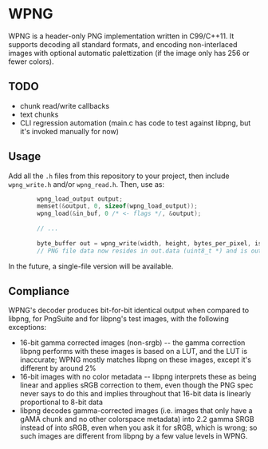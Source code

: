 # WPNG

WPNG is a header-only PNG implementation written in C99/C++11. It supports decoding all standard formats, and encoding non-interlaced images with optional automatic palettization (if the image only has 256 or fewer colors).

## TODO

- chunk read/write callbacks
- text chunks
- CLI regression automation (main.c has code to test against libpng, but it's invoked manually for now)

## Usage

Add all the `.h` files from this repository to your project, then include `wpng_write.h` and/or `wpng_read.h`. Then, use as:

```c
        wpng_load_output output;
        memset(&output, 0, sizeof(wpng_load_output));
        wpng_load(&in_buf, 0 /* <- flags */, &output);
        
        // ...
        
        byte_buffer out = wpng_write(width, height, bytes_per_pixel, is_16bit, image_data /* <- (uint8_t *) */, bytes_per_scanline, WPNG_WRITE_ALLOW_PALLETIZATION /* <- flags */, 9 /* <- DEFLATE compression quality */ );
        // PNG file data now resides in out.data (uint8_t *) and is out.len (size_t) bytes long
```

In the future, a single-file version will be available.

## Compliance

WPNG's decoder produces bit-for-bit identical output when compared to libpng, for PngSuite and for libpng's test images, with the following exceptions:

- 16-bit gamma corrected images (non-srgb) -- the gamma correction libpng performs with these images is based on a LUT, and the LUT is inaccurate; WPNG mostly matches libpng on these images, except it's different by around 2%
- 16-bit images with no color metadata -- libpng interprets these as being linear and applies sRGB correction to them, even though the PNG spec never says to do this and implies throughout that 16-bit data is linearly proportional to 8-bit data
- libpng decodes gamma-corrected images (i.e. images that only have a gAMA chunk and no other colorspace metadata) into 2.2 gamma SRGB instead of into sRGB, even when you ask it for sRGB, which is wrong; so such images are different from libpng by a few value levels in WPNG.

